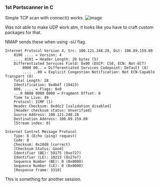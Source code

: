 ### 1st Portscanner in C 
Simple TCP scan with connect() works.
![image](https://github.com/user-attachments/assets/6af0d7c2-807a-4956-8d1d-51f242d6dd8d)

Was not able to make UDP work atm, it looks like 
you have to craft custom packages for that. 

NMAP sends these when using -sU flag.
```
Internet Protocol Version 4, Src: 100.121.248.28, Dst: 100.89.159.80
    0100 .... = Version: 4
    .... 0101 = Header Length: 20 bytes (5)
    Differentiated Services Field: 0x00 (DSCP: CS0, ECN: Not-ECT)
        0000 00.. = Differentiated Services Codepoint: Default (0)
        .... ..00 = Explicit Congestion Notification: Not ECN-Capable Transport (0)
    Total Length: 28
    Identification: 0x4bdf (19423)
    000. .... = Flags: 0x0
    ...0 0000 0000 0000 = Fragment Offset: 0
    Time to Live: 49
    Protocol: ICMP (1)
    Header Checksum: 0xddc2 [validation disabled]
    [Header checksum status: Unverified]
    Source Address: 100.121.248.28
    Destination Address: 100.89.159.80
    [Stream index: 0]

Internet Control Message Protocol
    Type: 8 (Echo (ping) request)
    Code: 0
    Checksum: 0x10d8 [correct]
    [Checksum Status: Good]
    Identifier (BE): 59175 (0xe727)
    Identifier (LE): 10215 (0x27e7)
    Sequence Number (BE): 0 (0x0000)
    Sequence Number (LE): 0 (0x0000)
    [Response frame: 3319]
```
This is something for another session. 


